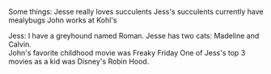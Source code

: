 Some things: Jesse really loves succulents
Jess's succulents currently have mealybugs
John works at Kohl's

Jess: I have a greyhound named Roman.
Jesse has two cats: Madeline and Calvin.  
John's favorite childhood movie was Freaky Friday
One of Jess's top 3 movies as a kid was Disney's Robin Hood.